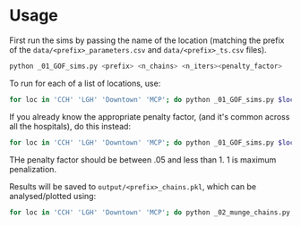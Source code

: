 # Usage

First run the sims by passing the name of the location (matching the prefix of the `data/<prefix>_parameters.csv` and `data/<prefix>_ts.csv` files).

```bash
python _01_GOF_sims.py <prefix> <n_chains> <n_iters><penalty_factor>
```

To run for each of a list of locations, use:

```bash
for loc in 'CCH' 'LGH' 'Downtown' 'MCP'; do python _01_GOF_sims.py $loc 8 5000 -99; done
```

If you already know the appropriate penalty factor, (and it's common across all the hospitals), do this instead:

```bash
for loc in 'CCH' 'LGH' 'Downtown' 'MCP'; do python _01_GOF_sims.py $loc 8 5000 <<known_penalty_factor>>; done
```
THe penalty factor should be between .05 and less than 1.  1 is maximum penalization.

Results will be saved to `output/<prefix>_chains.pkl`, which can be analysed/plotted using:

```bash
for loc in 'CCH' 'LGH' 'Downtown' 'MCP'; do python _02_munge_chains.py $loc; done
```
